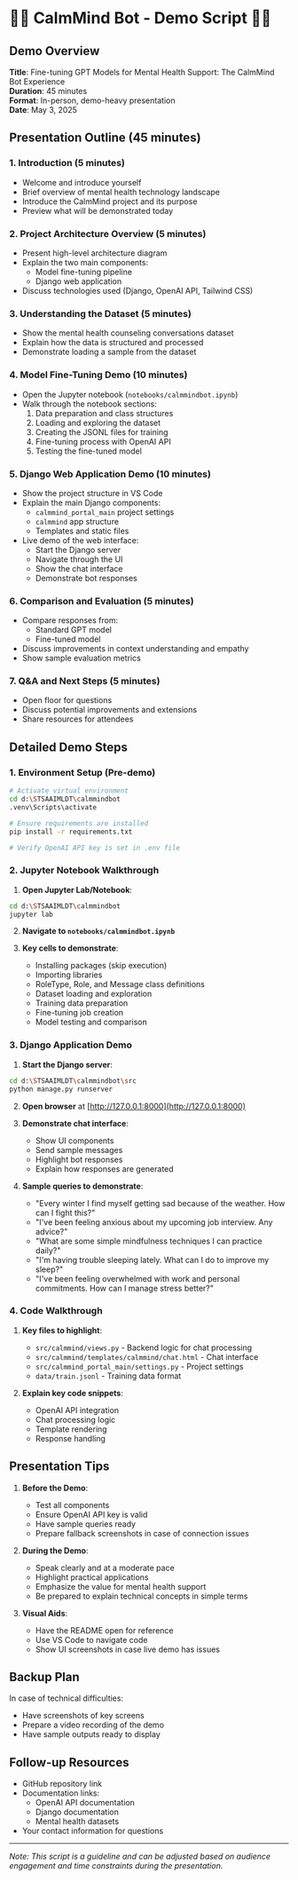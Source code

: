 # 🧘‍♂️ CalmMind Bot - Demo Script 🧘‍♂️

## Demo Overview

**Title**: Fine-tuning GPT Models for Mental Health Support: The CalmMind Bot Experience  
**Duration**: 45 minutes  
**Format**: In-person, demo-heavy presentation  
**Date**: May 3, 2025

## Presentation Outline (45 minutes)

### 1. Introduction (5 minutes)

- Welcome and introduce yourself
- Brief overview of mental health technology landscape
- Introduce the CalmMind project and its purpose
- Preview what will be demonstrated today

### 2. Project Architecture Overview (5 minutes)

- Present high-level architecture diagram
- Explain the two main components:
  - Model fine-tuning pipeline
  - Django web application
- Discuss technologies used (Django, OpenAI API, Tailwind CSS)

### 3. Understanding the Dataset (5 minutes)

- Show the mental health counseling conversations dataset
- Explain how the data is structured and processed
- Demonstrate loading a sample from the dataset

### 4. Model Fine-Tuning Demo (10 minutes)

- Open the Jupyter notebook (`notebooks/calmmindbot.ipynb`)
- Walk through the notebook sections:
  1. Data preparation and class structures
  2. Loading and exploring the dataset
  3. Creating the JSONL files for training
  4. Fine-tuning process with OpenAI API
  5. Testing the fine-tuned model

### 5. Django Web Application Demo (10 minutes)

- Show the project structure in VS Code
- Explain the main Django components:
  - `calmmind_portal_main` project settings
  - `calmmind` app structure
  - Templates and static files
- Live demo of the web interface:
  - Start the Django server
  - Navigate through the UI
  - Show the chat interface
  - Demonstrate bot responses

### 6. Comparison and Evaluation (5 minutes)

- Compare responses from:
  - Standard GPT model
  - Fine-tuned model
- Discuss improvements in context understanding and empathy
- Show sample evaluation metrics

### 7. Q&A and Next Steps (5 minutes)

- Open floor for questions
- Discuss potential improvements and extensions
- Share resources for attendees

## Detailed Demo Steps

### 1. Environment Setup (Pre-demo)

```bash
# Activate virtual environment
cd d:\STSAAIMLDT\calmmindbot
.venv\Scripts\activate

# Ensure requirements are installed
pip install -r requirements.txt

# Verify OpenAI API key is set in .env file
```

### 2. Jupyter Notebook Walkthrough

1. **Open Jupyter Lab/Notebook**:

```bash
cd d:\STSAAIMLDT\calmmindbot
jupyter lab
```

2. **Navigate to `notebooks/calmmindbot.ipynb`**

3. **Key cells to demonstrate**:
   - Installing packages (skip execution)
   - Importing libraries
   - RoleType, Role, and Message class definitions
   - Dataset loading and exploration
   - Training data preparation
   - Fine-tuning job creation
   - Model testing and comparison

### 3. Django Application Demo

1. **Start the Django server**:

```bash
cd d:\STSAAIMLDT\calmmindbot\src
python manage.py runserver
```

2. **Open browser** at [http://127.0.0.1:8000](http://127.0.0.1:8000)

3. **Demonstrate chat interface**:

   - Show UI components
   - Send sample messages
   - Highlight bot responses
   - Explain how responses are generated

4. **Sample queries to demonstrate**:
   - "Every winter I find myself getting sad because of the weather. How can I fight this?"
   - "I've been feeling anxious about my upcoming job interview. Any advice?"
   - "What are some simple mindfulness techniques I can practice daily?"
   - "I'm having trouble sleeping lately. What can I do to improve my sleep?"
   - "I've been feeling overwhelmed with work and personal commitments. How can I manage stress better?"

### 4. Code Walkthrough

1. **Key files to highlight**:

   - `src/calmmind/views.py` - Backend logic for chat processing
   - `src/calmmind/templates/calmmind/chat.html` - Chat interface
   - `src/calmmind_portal_main/settings.py` - Project settings
   - `data/train.jsonl` - Training data format

2. **Explain key code snippets**:
   - OpenAI API integration
   - Chat processing logic
   - Template rendering
   - Response handling

## Presentation Tips

1. **Before the Demo**:

   - Test all components
   - Ensure OpenAI API key is valid
   - Have sample queries ready
   - Prepare fallback screenshots in case of connection issues

2. **During the Demo**:

   - Speak clearly and at a moderate pace
   - Highlight practical applications
   - Emphasize the value for mental health support
   - Be prepared to explain technical concepts in simple terms

3. **Visual Aids**:
   - Have the README open for reference
   - Use VS Code to navigate code
   - Show UI screenshots in case live demo has issues

## Backup Plan

In case of technical difficulties:

- Have screenshots of key screens
- Prepare a video recording of the demo
- Have sample outputs ready to display

## Follow-up Resources

- GitHub repository link
- Documentation links:
  - OpenAI API documentation
  - Django documentation
  - Mental health datasets
- Your contact information for questions

---

_Note: This script is a guideline and can be adjusted based on audience engagement and time constraints during the presentation._
